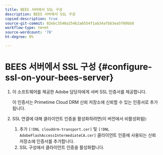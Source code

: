 ```yaml
---
title: BEES 서버에서 SSL 구성
description: BEES 서버에서 SSL 구성
copied-description: true
source-git-commit: 02ebc3548a254b2a6554f1ab34afbb3ea5f09bb8
workflow-type: tm+mt
source-wordcount: '78'
ht-degree: 0%

---
```


# BEES 서버에서 SSL 구성 {#configure-ssl-on-your-bees-server}

1. 이 소프트웨어를 제공한 Adobe 담당자에게 서버 SSL 인증서를 제공합니다.

   이 인증서는 Primetime Cloud DRM 신뢰 저장소에 신뢰할 수 있는 인증서로 추가됩니다.
1. SSL 연결에 대해 클라이언트 인증을 활성화하려면(이 버전에서 비활성화됨):
   1. 추가 `[!DNL clouddrm-transport.cer]` 및 `[!DNL AdobeFlashAccessIntermediateCA.cer]` 클라이언트 인증에 사용되는 신뢰 저장소에 인증서를 추가합니다.
   1. SSL 구성에서 클라이언트 인증을 활성화합니다.
